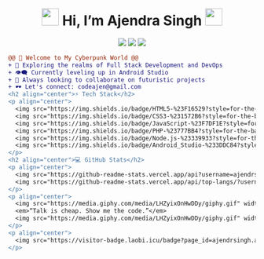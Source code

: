 <h1 align="center">
  <img src="https://media.giphy.com/media/hvRJCLFzcasrR4ia7z/giphy.gif" width="35">
  Hi, I’m Ajendra Singh
  <img src="https://media.giphy.com/media/hvRJCLFzcasrR4ia7z/giphy.gif" width="35">
</h1>

<p align="center">
  <img src="https://img.shields.io/badge/Full_Stack_Developer-%2300C7B7?style=for-the-badge&logo=developer" />
  <img src="https://img.shields.io/badge/DevOps-%23FF007F?style=for-the-badge&logo=devops" />
  <img src="https://img.shields.io/badge/Android_Studio-Learning-%23FF3E00?style=for-the-badge&logo=android" />
</p>

```diff
@@ 👾 Welcome to My Cyberpunk World @@
+ 🚀 Exploring the realms of Full Stack Development and DevOps
+ 👁️‍🗨️ Currently leveling up in Android Studio
+ 🎯 Always looking to collaborate on futuristic projects
+ 🕶️ Let's connect: codeajen@gmail.com
<h2 align="center">⚡ Tech Stack</h2>
<p align="center">
  <img src="https://img.shields.io/badge/HTML5-%23F16529?style=for-the-badge&logo=html5&logoColor=white" />
  <img src="https://img.shields.io/badge/CSS3-%231572B6?style=for-the-badge&logo=css3&logoColor=white" />
  <img src="https://img.shields.io/badge/JavaScript-%23F7DF1E?style=for-the-badge&logo=javascript&logoColor=black" />
  <img src="https://img.shields.io/badge/PHP-%23777BB4?style=for-the-badge&logo=php&logoColor=white" />
  <img src="https://img.shields.io/badge/Node.js-%23339933?style=for-the-badge&logo=node.js&logoColor=white" />
  <img src="https://img.shields.io/badge/Android_Studio-%233DDC84?style=for-the-badge&logo=android&logoColor=white" />
</p>
<h2 align="center">💻 GitHub Stats</h2>
<p align="center">
  <img src="https://github-readme-stats.vercel.app/api?username=ajendrsingh&show_icons=true&theme=radical" alt="GitHub Stats">
  <img src="https://github-readme-stats.vercel.app/api/top-langs/?username=ajendrsingh&layout=compact&theme=radical" alt="Top Languages">
</p>
<p align="center">
  <img src="https://media.giphy.com/media/LHZyixOnHwDDy/giphy.gif" width="50"> 
  <em>“Talk is cheap. Show me the code.”</em>
  <img src="https://media.giphy.com/media/LHZyixOnHwDDy/giphy.gif" width="50">
</p>
<p align="center">
  <img src="https://visitor-badge.laobi.icu/badge?page_id=ajendrsingh.ajendrsingh" alt="Visitors">
</p>
